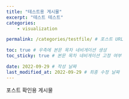 ```yaml
---
title: "테스트용 게시물"
excerpt: "테스트 테스트"
categories:
    - visualization

permalink: /categories/testfile/ # 포스트 URL

toc: true # 우측에 본문 목차 네비게이션 생성
toc_sticky: true # 본문 목차 네비게이션 고정 여부

date: 2022-09-29 # 작성 날짜
last_modified_at: 2022-09-29 # 최종 수정 날짜
---
```


포스트 확인용 게시물